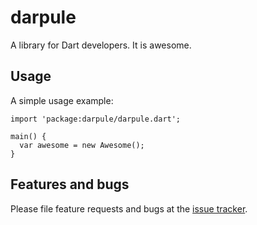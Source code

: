# darpule

A library for Dart developers. It is awesome.

## Usage

A simple usage example:

    import 'package:darpule/darpule.dart';

    main() {
      var awesome = new Awesome();
    }

## Features and bugs

Please file feature requests and bugs at the [issue tracker][tracker].

[tracker]: http://example.com/issues/replaceme
